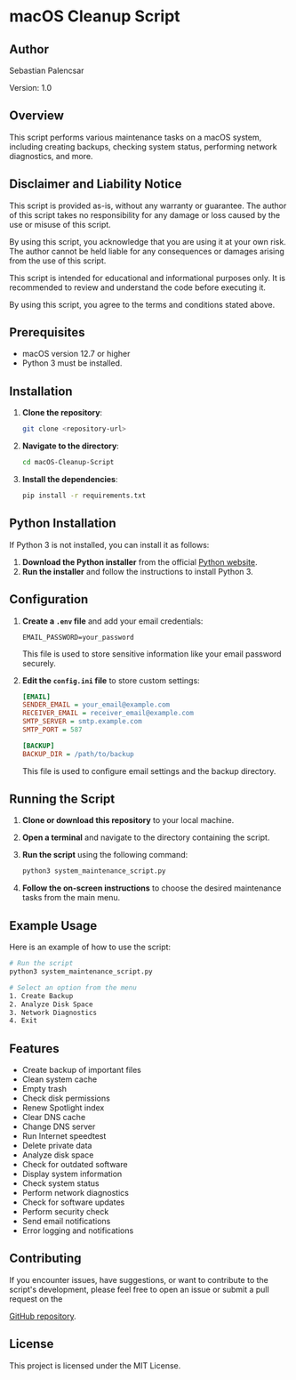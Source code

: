 # macOS Cleanup Script

## Author
Sebastian Palencsar

Version: 1.0

## Overview

This script performs various maintenance tasks on a macOS system, including creating backups, checking system status, performing network diagnostics, and more.

## Disclaimer and Liability Notice

This script is provided as-is, without any warranty or guarantee. The author of this script takes no responsibility for any damage or loss caused by the use or misuse of this script.

By using this script, you acknowledge that you are using it at your own risk. The author cannot be held liable for any consequences or damages arising from the use of this script.

This script is intended for educational and informational purposes only. It is recommended to review and understand the code before executing it.

By using this script, you agree to the terms and conditions stated above.

## Prerequisites

- macOS version 12.7 or higher
- Python 3 must be installed.

## Installation

1. **Clone the repository**:
    ```bash
    git clone <repository-url>
    ```
2. **Navigate to the directory**:
    ```bash
    cd macOS-Cleanup-Script
    ```
3. **Install the dependencies**:
    ```bash
    pip install -r requirements.txt
    ```

## Python Installation

If Python 3 is not installed, you can install it as follows:

1. **Download the Python installer** from the official [Python website](https://www.python.org/downloads/).
2. **Run the installer** and follow the instructions to install Python 3.

## Configuration

1. **Create a `.env` file** and add your email credentials:
    ```plaintext
    EMAIL_PASSWORD=your_password
    ```
    This file is used to store sensitive information like your email password securely.

2. **Edit the `config.ini` file** to store custom settings:
    ```ini
    [EMAIL]
    SENDER_EMAIL = your_email@example.com
    RECEIVER_EMAIL = receiver_email@example.com
    SMTP_SERVER = smtp.example.com
    SMTP_PORT = 587

    [BACKUP]
    BACKUP_DIR = /path/to/backup
    ```
    This file is used to configure email settings and the backup directory.

## Running the Script

1. **Clone or download this repository** to your local machine.

2. **Open a terminal** and navigate to the directory containing the script.

3. **Run the script** using the following command:
   ```bash
   python3 system_maintenance_script.py
   ```

4. **Follow the on-screen instructions** to choose the desired maintenance tasks from the main menu.

## Example Usage

Here is an example of how to use the script:

```bash
# Run the script
python3 system_maintenance_script.py

# Select an option from the menu
1. Create Backup
2. Analyze Disk Space
3. Network Diagnostics
4. Exit
```

## Features

- Create backup of important files
- Clean system cache
- Empty trash
- Check disk permissions
- Renew Spotlight index
- Clear DNS cache
- Change DNS server
- Run Internet speedtest
- Delete private data
- Analyze disk space
- Check for outdated software
- Display system information
- Check system status
- Perform network diagnostics
- Check for software updates
- Perform security check
- Send email notifications
- Error logging and notifications

## Contributing

If you encounter issues, have suggestions, or want to contribute to the script's development, please feel free to open an issue or submit a pull request on the 

[GitHub repository](https://github.com/noordjonge/macOS-Cleanup-Script).

## License

This project is licensed under the MIT License.

